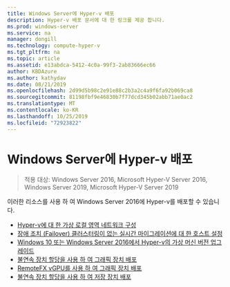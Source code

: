 ```yaml
---
title: Windows Server에 Hyper-v 배포
description: Hyper-v 배포 문서에 대 한 링크를 제공 합니다.
ms.prod: windows-server
ms.service: na
manager: dongill
ms.technology: compute-hyper-v
ms.tgt_pltfrm: na
ms.topic: article
ms.assetid: e13abdca-5412-4c0a-99f3-2ab83666ec66
author: KBDAzure
ms.author: kathydav
ms.date: 08/21/2019
ms.openlocfilehash: 2d99d5b98c2e91e88c2b3a2c4a9f6fa92b069ca8
ms.sourcegitcommit: 81198fbf9e46830b7f77dcd345b02abb71ae0ac2
ms.translationtype: MT
ms.contentlocale: ko-KR
ms.lasthandoff: 10/25/2019
ms.locfileid: "72923822"
---
```

# <a name="deploy-hyper-v-on-windows-server"></a>Windows Server에 Hyper-v 배포

>적용 대상: Windows Server 2016, Microsoft Hyper-V Server 2016, Windows Server 2019, Microsoft Hyper-V Server 2019

이러한 리소스를 사용 하 여 Windows Server 2016에 Hyper-v를 배포할 수 있습니다.

- [Hyper-v에 대 한 가상 로컬 영역 네트워크 구성](configure-virtual-local-areal-networks-for-Hyper-V.md)  
- [장애 조치 (Failover) 클러스터링이 없는 실시간 마이그레이션에 대 한 호스트 설정](Set-up-hosts-for-live-migration-without-Failover-Clustering.md)  
- [Windows 10 또는 Windows Server 2016에서 Hyper-v의 가상 머신 버전 업그레이드](Upgrade-virtual-machine-version-in-Hyper-V-on-Windows-or-Windows-Server.md)
- [불연속 장치 할당을 사용 하 여 그래픽 장치 배포](deploying-graphics-devices-using-dda.md)
- [RemoteFX vGPU를 사용 하 여 그래픽 장치 배포](deploy-graphics-devices-using-remotefx-vgpu.md)
- [불연속 장치 할당을 사용 하 여 저장 장치 배포](deploying-storage-devices-using-dda.md)
